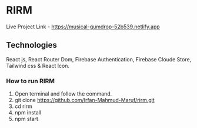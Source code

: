 # RIRM

Live Project Link - https://musical-gumdrop-52b539.netlify.app

## Technologies

React js, React Router Dom, Firebase Authentication, Firebase Cloude Store, Tailwind css & React Icon.

### How to run RIRM

1. Open terminal and follow the command.
2. git clone https://github.com/Irfan-Mahmud-Maruf/rirm.git
3. cd rirm 
4. npm install
5. npm start
